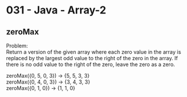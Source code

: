 031 - Java - Array-2
=====================

zeroMax
--------

Problem:  
Return a version of the given array where each zero value in the array is replaced by the largest odd value to the right of the zero in the array. If there is no odd value to the right of the zero, leave the zero as a zero. 
>
zeroMax({0, 5, 0, 3}) → {5, 5, 3, 3}  
zeroMax({0, 4, 0, 3}) → {3, 4, 3, 3}  
zeroMax({0, 1, 0}) → {1, 1, 0}  
